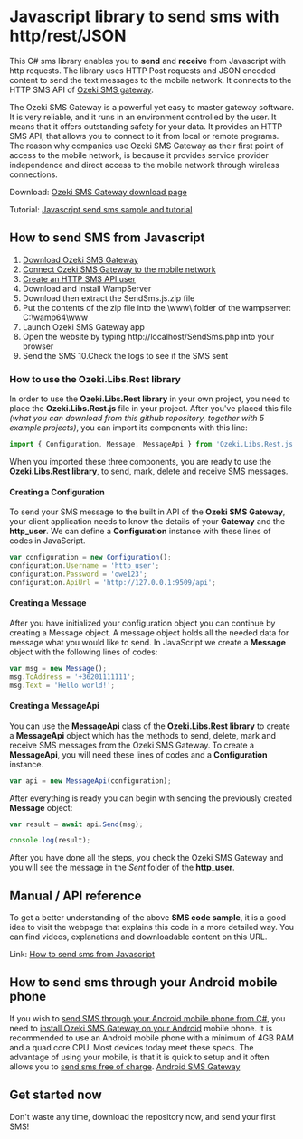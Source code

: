 # Javascript library to send sms with http/rest/JSON

This C# sms library enables you to **send** and **receive** from Javascript with http requests. The library uses HTTP Post requests and JSON encoded content to send the text messages to the mobile network. It connects to the HTTP SMS API of [Ozeki SMS gateway](https://ozeki-sms-gateway.com).

The Ozeki SMS Gateway is a powerful yet easy to master gateway software. It is very reliable, and it runs in an environment controlled by the user. It means that it offers outstanding safety for your data. It provides an HTTP SMS API, that allows you to connect to it from local or remote programs. The reason why companies use Ozeki SMS Gateway as their first point of access to the mobile network, is because it provides service provider independence and direct access to the mobile network through wireless connections.

Download: [Ozeki SMS Gateway download page](https://ozeki-sms-gateway.com/p_727-download-sms-gateway.html)

Tutorial: [Javascript send sms sample and tutorial](https://ozeki-sms-gateway.com/p_837-javascript-send-sms-with-the-http-rest-api-code-sample.html)

## How to  send SMS from Javascript

1. [Download Ozeki SMS Gateway](https://ozeki-sms-gateway.com/p_727-download-sms-gateway.html)
2. [Connect Ozeki SMS Gateway to the mobile network](https://ozeki-sms-gateway.com/p_70-mobile-network.html)
3. [Create an HTTP SMS API user](https://ozeki-sms-gateway.com/p_2102-create-an-http-sms-api-user-account.html)
4. Download and Install WampServer
5. Download then extract the SendSms.js.zip file
6. Put the contents of the zip file into the \www\ folder of the wampserver: C:\wamp64\www
7. Launch Ozeki SMS Gateway app
8. Open the website by typing http://localhost/SendSms.php into your browser
9. Send the SMS
10.Check the logs to see if the SMS sent 

### How to use the Ozeki.Libs.Rest library

In order to use the __Ozeki.Libs.Rest library__ in your own project, you need to place the __Ozeki.Libs.Rest.js__ file in your project.
After you've placed this file _(what you can download from this github repository, together with 5 example projects)_, you can import its components with this line:

```javascript
import { Configuration, Message, MessageApi } from 'Ozeki.Libs.Rest.js';
```
When you imported these three components, you are ready to use the __Ozeki.Libs.Rest library__, to send, mark, delete and receive SMS messages.

#### Creating a Configuration

To send your SMS message to the built in API of the __Ozeki SMS Gateway__, your client application needs to know the details of your __Gateway__ and the __http_user__.
We can define a __Configuration__ instance with these lines of codes in JavaScript.

```javascript
var configuration = new Configuration();
configuration.Username = 'http_user';
configuration.Password = 'qwe123';
configuration.ApiUrl = 'http://127.0.0.1:9509/api';
```

#### Creating a Message

After you have initialized your configuration object you can continue by creating a Message object.
A message object holds all the needed data for message what you would like to send.
In JavaScript we create a __Message__ object with the following lines of codes:

```javascript
var msg = new Message();
msg.ToAddress = '+36201111111';
msg.Text = 'Hello world!';
```

#### Creating a MessageApi

You can use the __MessageApi__ class of the __Ozeki.Libs.Rest library__ to create a __MessageApi__ object which has the methods to send, delete, mark and receive SMS messages from the Ozeki SMS Gateway.
To create a __MessageApi__, you will need these lines of codes and a __Configuration__ instance.

```javascript
var api = new MessageApi(configuration);
```

After everything is ready you can begin with sending the previously created __Message__ object:

```javascript
var result = await api.Send(msg);

console.log(result);
```

After you have done all the steps, you check the Ozeki SMS Gateway and you will see the message in the _Sent_ folder of the __http_user__.

## Manual / API reference
To get a better understanding of the above **SMS code sample**, it is a good idea to visit the webpage that explains this code in a more detailed way. You can find videos, explanations and downloadable content on this URL.

Link: [How to send sms from Javascript](https://ozeki-sms-gateway.com/p_831-c-sharp-send-sms-with-the-http-rest-api-code-sample.html)

## How to send sms through your Android mobile phone

If you wish to [send SMS through your Android mobile phone from C#](https://android-sms-gateway.com/), you need to [install Ozeki SMS Gateway on your Android](https://ozeki-sms-gateway.com/p_2847-how-to-install-ozeki-sms-gateway-on-android.html) mobile phone. It is recommended to use an Android mobile phone with a minimum of 4GB RAM and a quad core CPU. Most devices today meet these specs. The advantage of using your mobile, is that it is quick to setup and it often allows you to [send sms free of charge](https://android-sms-gateway.com/p_246-how-to-send-sms-free-of-charge.html).
[Android SMS Gateway](https://android-sms-gateway.com)

## Get started now

Don't waste any time, download the repository now, and send your first SMS!

